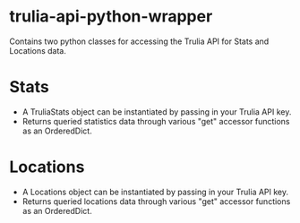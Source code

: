# trulia-api-python-wrapper

Contains two python classes for accessing the Trulia API for Stats and Locations data.

# Stats
* A TruliaStats object can be instantiated by passing in your Trulia API key.
* Returns queried statistics data through various "get" accessor functions as an OrderedDict.

# Locations
* A Locations object can be instantiated by passing in your Trulia API key.
* Returns queried locations data through various "get" accessor functions as an OrderedDict.
